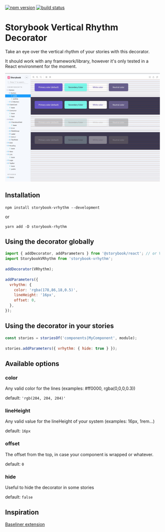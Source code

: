 [![npm version](https://badge.fury.io/js/storybook-vrhythm.svg)](https://badge.fury.io/js/storybook-vrhythm)
[![build status](https://travis-ci.org/jmlweb/storybook-vrhythm.svg?branch=master)](https://travis-ci.org/jmlweb/storybook-vrhythm)

# Storybook Vertical Rhythm Decorator

Take an eye over the vertical rhythm of your stories with this decorator.

It should work with any framework/library, however it's only tested in a React environment for the moment.

![](storybook-vrhythm.jpg)

## Installation

`npm install storybook-vrhythm --development`

or

`yarn add -D storybook-rhythm`

## Using the decorator globally

```js
import { addDecorator, addParameters } from '@storybook/react'; // or Vue, Angular...
import StorybookVRhythm from 'storybook-vrhythm';

addDecorator(VRhythm);

addParameters({
  vrhythm: {
    color: 'rgba(178,86,18,0.5)',
    lineHeight: '16px',
    offset: 0,
  },
});
```

## Using the decorator in your stories

```jsx
const stories = storiesOf('components|MyComponent', module);

stories.addParameters({ vrhythm: { hide: true } });
```

## Available options

### color

Any valid color for the lines (examples: #ff0000, rgba(0,0,0,0.3))

default: `'rgb(204, 204, 204)'`

### lineHeight

Any valid value for the lineHeight of your system (examples: 16px, 1rem...)

default: `16px`

### offset

The offset from the top, in case your component is wrapped or whatever.

default: `0`

### hide

Useful to hide the decorator in some stories

default: `false`

## Inspiration

[Baseliner extension](https://jpedroribeiro.com/2015/08/baseliner-my-first-chrome-extension/)
